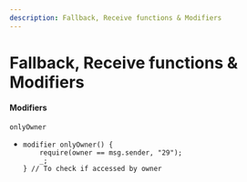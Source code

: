 ```yaml
---
description: Fallback, Receive functions & Modifiers
---
```


# Fallback, Receive functions & Modifiers

#### Modifiers

```
onlyOwner
```

* ```solidity
  modifier onlyOwner() {
      require(owner == msg.sender, "29");
      _;
  } // To check if accessed by owner
  ```

